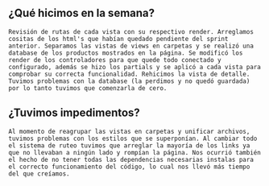 ## ¿Qué hicimos en la semana?

    Revisión de rutas de cada vista con su respectivo render. Arreglamos cositas de los html's que habían quedado pendiente del sprint anterior. Separamos las vistas de views en carpetas y se realizó una database de los productos mostrados en la página. Se modificó los render de los controladores para que quede todo conectado y configurado, además se hizo los partials y se aplicó a cada vista para comprobar su correcta funcionalidad. Rehicimos la vista de detalle. Tuvimos problemas con la database (la perdimos y no quedó guardada) por lo tanto tuvimos que comenzarla de cero.

## ¿Tuvimos impedimentos?

    Al momento de reagrupar las vistas en carpetas y unificar archivos, tuvimos problemas con los estilos que se superponían. Al cambiar todo el sistema de ruteo tuvimos que arreglar la mayoría de los links ya que no llevaban a ningún lado y rompían la página. Nos ocurrió también el hecho de no tener todas las dependencias necesarias instalas para el correcto funcionamiento del código, lo cual nos llevó más tiempo del que creíamos.